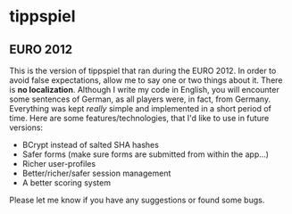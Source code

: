 # tippspiel
## EURO 2012

This is the version of tippspiel that ran during the EURO 2012. In order to avoid false expectations, allow me to say one or two things about it.
There is **no localization**. Although I write my code in English, you will encounter some sentences of German, as all players were, in fact, from Germany.
Everything was kept _really_ simple and implemented in a short period of time. Here are some features/technologies, that I'd like to use in future versions:
 * BCrypt instead of salted SHA hashes
 * Safer forms (make sure forms are submitted from within the app...)
 * Richer user-profiles
 * Better/richer/safer session management
 * A better scoring system

Please let me know if you have any suggestions or found some bugs.

